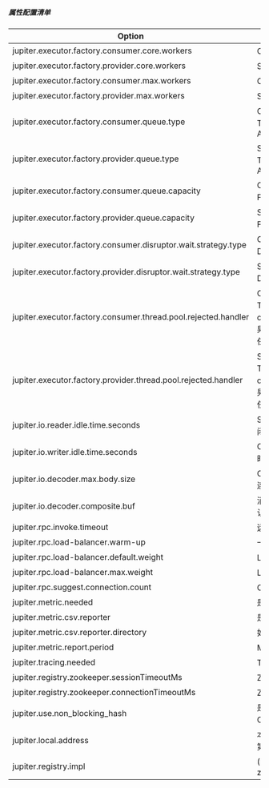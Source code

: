 ##### 属性配置清单

| Option                                                            | Comments                                                                                                                                                                                                                                       |
| ----------------------------------------------------------------- | ---------------------------------------------------------------------------------------------------------------------------------------------------------------------------------------------------------------------------------------------- |
| jupiter.executor.factory.consumer.core.workers                    | Client-Executor核心工作线程数, 默认值为cpu cores * 2
| jupiter.executor.factory.provider.core.workers                    | Server-Executor核心工作线程数, 默认值为cpu cores * 2
| jupiter.executor.factory.consumer.max.workers                     | Client-Executor最大工作线程数, 默认值为32
| jupiter.executor.factory.provider.max.workers                     | Server-Executor最大工作线程数, 默认值为512
| jupiter.executor.factory.consumer.queue.type                      | Client-Executor的Queue类型, 仅在使用ThreadPoolExecutorFactory时有效, 默认值为ARRAY_BLOCKING_QUEUE
| jupiter.executor.factory.provider.queue.type                      | Server-Executor的Queue类型, 仅在使用ThreadPoolExecutorFactory时有效, 默认值为ARRAY_BLOCKING_QUEUE
| jupiter.executor.factory.consumer.queue.capacity                  | Client-Executor的Queue或者buffer的容量, 对ForkJoinPoolExecutorFactory是无效设置, 默认值为32768
| jupiter.executor.factory.provider.queue.capacity                  | Server-Executor的Queue或者buffer的容量, 对ForkJoinPoolExecutorFactory是无效设置, 默认值为32768
| jupiter.executor.factory.consumer.disruptor.wait.strategy.type    | Client-Executor-Disruptor等待策略, 仅在使用DisruptorExecutorFactory时有效, 默认值为LITE_BLOCKING_WAIT
| jupiter.executor.factory.provider.disruptor.wait.strategy.type    | Server-Executor-Disruptor等待策略, 仅在使用DisruptorExecutorFactory时有效, 默认值为LITE_BLOCKING_WAIT
| jupiter.executor.factory.consumer.thread.pool.rejected.handler    | Client-Executor饱和策略指定, 仅在使用ThreadPoolExecutorFactory时有效, 默认值为org.jupiter.common.concurrent.RejectedTaskPolicyWithReport(如果当前任务实现了RejectedRunnable接口, 那么交给用户去实现拒绝任务的逻辑, 否则以FIFO的方式抛弃队列中一部分现有任务)
| jupiter.executor.factory.provider.thread.pool.rejected.handler    | Server-Executor饱和策略指定, 仅在使用ThreadPoolExecutorFactory时有效, 默认值为org.jupiter.common.concurrent.RejectedTaskPolicyWithReport(如果当前任务实现了RejectedRunnable接口, 那么交给用户去实现拒绝任务的逻辑, 否则以FIFO的方式抛弃队列中一部分现有任务)
| jupiter.io.reader.idle.time.seconds                               | Server链路read空闲检测, 默认60秒, 60秒没读到任何数据会强制关闭连接
| jupiter.io.writer.idle.time.seconds                               | Client链路write空闲检测, 默认30秒, 30秒没有向链路中写入任何数据时Client会主动向Server发送心跳数据包
| jupiter.io.decoder.max.body.size                                  | Client/Server可接收的最大消息体大小(默认5M), 超过限制直接断开连接
| jupiter.io.decoder.composite.buf                                  | 消息解码是否使用CompositeByteBuf(netty选项)以减少内存拷贝, 默认不使用(索引计算复杂度高, 可能有较大开销)
| jupiter.rpc.invoke.timeout                                        | 远程调用默认超时时间(3000毫秒)
| jupiter.rpc.load-balancer.warm-up                                 | 一个服务发布后的默认预热时间(10分钟)
| jupiter.rpc.load-balancer.default.weight                          | Load balancer 默认权重
| jupiter.rpc.load-balancer.max.weight                              | Load balancer 最大权重
| jupiter.rpc.suggest.connection.count                              | Client对Server默认的建议连接数(cpu cores)
| jupiter.metric.needed                                             | 是否启用provider的指标度量, 默认不启用
| jupiter.metric.csv.reporter                                       | 是否启用Metrics csv reporter, 默认不启用而是打印在日志里面
| jupiter.metric.csv.reporter.directory                             | 如果启用Metrics csv, csv的文件路径
| jupiter.metric.report.period                                      | Metrics 执行周期, 默认15分钟
| jupiter.tracing.needed                                            | Tracing是否开启(链路跟踪), 默认开启
| jupiter.registry.zookeeper.sessionTimeoutMs                       | ZK session timeout, 默认60 * 1000毫秒
| jupiter.registry.zookeeper.connectionTimeoutMs                    | ZK连接超时设置, 默认15 * 1000毫秒
| jupiter.use.non_blocking_hash                                     | 是否使用Cliff Click的NonBlockingHashMap代替ConsurrentHashMap, 默认不使用
| jupiter.local.address                                             | 本地IP地址, 默认值为InetAddress.getLocalHost()或者是本机网卡中第一个有效IP
| jupiter.registry.impl                                             | (1.2.8之后的版本废除)注册中心选择(since 1.2.3) default / zookeeper


